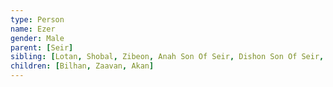 ```yaml
---
type: Person
name: Ezer
gender: Male
parent: [Seir]
sibling: [Lotan, Shobal, Zibeon, Anah Son Of Seir, Dishon Son Of Seir, Dishan, Timna]
children: [Bilhan, Zaavan, Akan]
---
```

